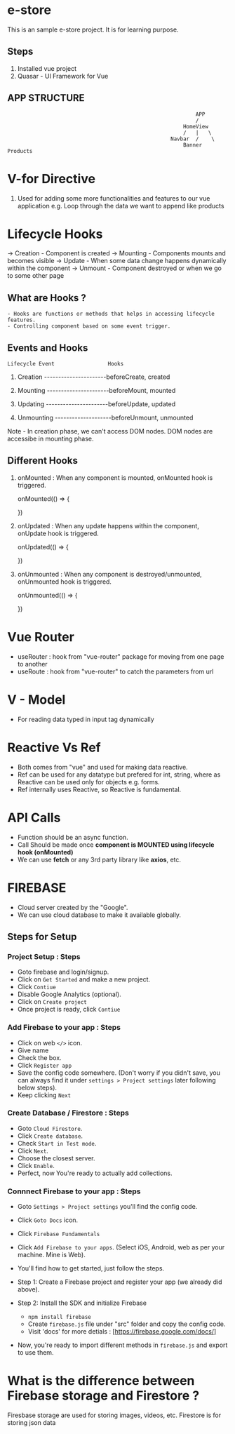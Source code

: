 # e-store

This is an sample e-store project. It is for learning purpose.

## Steps

1. Installed vue project
2. Quasar - UI Framework for Vue

## APP STRUCTURE

                                                                APP
                                                                /
                                                            HomeView
                                                            /   |   \
                                                        Navbar  /    \
                                                            Banner  Products

# V-for Directive

1. Used for adding some more functionalities and features to our vue application
   e.g. Loop through the data we want to append like products

# Lifecycle Hooks

-> Creation - Component is created
-> Mounting - Components mounts and becomes visible
-> Update - When some data change happens dynamically within the component
-> Unmount - Component destroyed or when we go to some other page

## What are Hooks ?

    - Hooks are functions or methods that helps in accessing lifecycle features.
    - Controlling component based on some event trigger.

## Events and Hooks

    Lifecycle Event                 Hooks

1.  Creation ----------------------beforeCreate, created

2.  Mounting ----------------------beforeMount, mounted

3.  Updating ----------------------beforeUpdate, updated

4.  Unmounting --------------------beforeUnmount, unmounted

Note - In creation phase, we can't access DOM nodes. DOM nodes are accessibe in mounting phase.

## Different Hooks

1. onMounted : When any component is mounted, onMounted hook is triggered.

   onMounted(() => {
   <!-- DOM access here -->

   })

2. onUpdated : When any update happens within the component, onUpdate hook is triggered.

   onUpdated(() => {
   <!-- Updates access here -->

   })

3. onUnmounted : When any component is destroyed/unmounted, onUnmounted hook is triggered.

   onUnmounted(() => {
   <!-- Cleanups here -->

   })

# Vue Router

- useRouter : hook from "vue-router" package for moving from one page to another
- useRoute : hook from "vue-router" to catch the parameters from url

# V - Model

- For reading data typed in input tag dynamically

# Reactive Vs Ref

- Both comes from "vue" and used for making data reactive.
- Ref can be used for any datatype but prefered for int, string, where as Reactive can be used only for objects e.g. forms.
- Ref internally uses Reactive, so Reactive is fundamental.

# API Calls

- Function should be an async function.
- Call Should be made once **component is MOUNTED using lifecycle hook (onMounted)**
- We can use **fetch** or any 3rd party library like **axios**, etc.

# FIREBASE

- Cloud server created by the "Google".
- We can use cloud database to make it available globally.

## Steps for Setup

### Project Setup : Steps

- Goto firebase and login/signup.
- Click on `Get Started` and make a new project.
- Click `Contiue`
- Disable Google Analytics (optional).
- Click on `Create project`
- Once project is ready, click `Contiue`

### Add Firebase to your app : Steps

- Click on web `</>` icon.
- Give name
- Check the box.
- Click `Register app`
- Save the config code somewhere. (Don't worry if you didn't save, you can always find it under `settings > Project settings` later following below steps).
- Keep clicking `Next`

### Create Database / Firestore : Steps

- Goto `Cloud Firestore`.
- Click `Create database`.
- Check `Start in Test mode`.
- Click `Next`.
- Choose the closest server.
- Click `Enable`.
- Perfect, now You're ready to actually add collections.

### Connnect Firebase to your app : Steps

- Goto `Settings > Project settings` you'll find the config code.
- Click `Goto Docs` icon.
- Click `Firebase Fundamentals`
- Click `Add Firebase to your apps`. (Select iOS, Android, web as per your machine. Mine is Web).
- You'll find how to get started, just follow the steps.

- Step 1: Create a Firebase project and register your app (we already did above).
- Step 2: Install the SDK and initialize Firebase

  - `npm install firebase`
  - Create `firebase.js` file under "src" folder and copy the config code.
  - Visit 'docs' for more detials : [https://firebase.google.com/docs/]

- Now, you're ready to import different methods in `firebase.js` and export to use them.

# What is the difference between Firebase storage and Firestore ?

Firesbase storage are used for storing images, videos, etc.
Firestore is for storing json data
